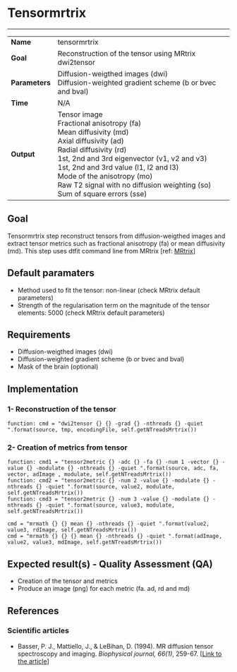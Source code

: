 # Tensormrtrix
---

|                |                                                       |
|----------------|-------------------------------------------------------|
|**Name**        | tensormrtrix                                    |
|**Goal**        | Reconstruction of the tensor using MRtrix dwi2tensor                                    |
|**Parameters**  | Diffusion-weigthed images (dwi) <br> Diffusion-weighted gradient scheme (b or bvec and bval)|
|**Time**        | N/A        |
|**Output**      | Tensor image <br> Fractional anisotropy (fa) <br> Mean diffusivity (md) <br> Axial diffusivity (ad) <br> Radial diffusivity (rd) <br> 1st, 2nd and 3rd eigenvector (v1, v2 and v3) <br> 1st, 2nd and 3rd value (l1, l2 and l3)<br> Mode of the anisotropy (mo) <br> Raw T2 signal with no diffusion weighting (so) <br> Sum of square errors (sse) |

## Goal

Tensormrtrix step reconstruct tensors from diffusion-weigthed images and extract tensor metrics such as fractional anisotropy (fa) or mean diffusivity (md). This step uses dtfit command line from MRtrix [ref: <a href="https://github.com/MRtrix3/mrtrix3/wiki/dwi2tensor" target="_blank">MRtrix</a>]

## Default paramaters

- Method used to fit the tensor: non-linear (check MRtrix default parameters)<br>
- Strength of the regularisation term on the magnitude of the tensor elements: 5000 (check MRtrix default parameters)

## Requirements

- Diffusion-weigthed images (dwi)
- Diffusion-weighted gradient scheme (b or bvec and bval)
- Mask of the brain (optional)

## Implementation

### 1- Reconstruction of the tensor

```{.python}
function: cmd = "dwi2tensor {} {} -grad {} -nthreads {} -quiet ".format(source, tmp, encodingFile, self.getNTreadsMrtrix())
```

### 2- Creation of metrics from tensor

```{.python}
function: cmd1 = "tensor2metric {} -adc {} -fa {} -num 1 -vector {} -value {} -modulate {} -nthreads {} -quiet ".format(source, adc, fa, vector, adImage , modulate, self.getNTreadsMrtrix())
function: cmd2 = "tensor2metric {} -num 2 -value {} -modulate {} -nthreads {} -quiet ".format(source, value2, modulate, self.getNTreadsMrtrix())
function: cmd3 = "tensor2metric {} -num 3 -value {} -modulate {} -nthreads {} -quiet ".format(source, value3, modulate, self.getNTreadsMrtrix())

cmd = "mrmath {} {} mean {} -nthreads {} -quiet ".format(value2, value3, rdImage, self.getNTreadsMrtrix())
cmd = "mrmath {} {} {} mean {} -nthreads {} -quiet ".format(adImage, value2, value3, mdImage, self.getNTreadsMrtrix())
```

## Expected result(s) - Quality Assessment (QA)

- Creation of the tensor and metrics
- Produce an image (png) for each metric (fa. ad, rd and md)

## References

### Scientific articles
- Basser, P. J., Mattiello, J., & LeBihan, D. (1994). MR diffusion tensor spectroscopy and imaging. *Biophysical journal, 66(1)*, 259-67. [[Link to the article](http://www.pubmedcentral.nih.gov/articlerender.fcgi?artid=1275686&tool=pmcentrez&rendertype=abstract)]
